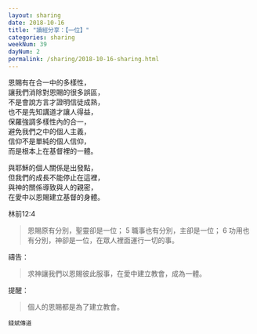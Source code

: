 ```yaml
---
layout: sharing
date: 2018-10-16
title: "讀經分享：【一位】"
categories: sharing
weekNum: 39
dayNum: 2
permalink: /sharing/2018-10-16-sharing.html
---
```


恩賜有在合一中的多樣性，  
讓我們消除對恩賜的很多誤區，  
不是會說方言才證明信徒成熟，  
也不是先知講道才讓人得益，  
保羅強調多樣性內的合一，  
避免我們之中的個人主義，  
信仰不是單純的個人信仰，  
而是根本上在基督裡的一體。  

與耶穌的個人關係是出發點，  
但我們的成長不能停止在這裡，  
與神的關係導致與人的親密，  
在愛中以恩賜建立基督的身體。  

林前12:4
>恩賜原有分別，聖靈卻是一位； 5 職事也有分別，主卻是一位； 6 功用也有分別，神卻是一位，在眾人裡面運行一切的事。

禱告：
>求神讓我們以恩賜彼此服事，在愛中建立教會，成為一體。

提醒：
>個人的恩賜都是為了建立教會。

`錢斌傳道`
